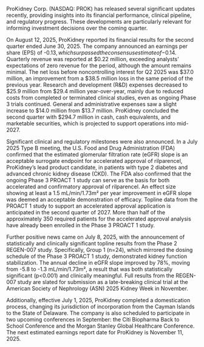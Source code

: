 ProKidney Corp. (NASDAQ: PROK) has released several significant updates recently, providing insights into its financial performance, clinical pipeline, and regulatory progress. These developments are particularly relevant for informing investment decisions over the coming quarter.

On August 12, 2025, ProKidney reported its financial results for the second quarter ended June 30, 2025. The company announced an earnings per share (EPS) of -$0.13, which surpassed the consensus estimate of -$0.14. Quarterly revenue was reported at $0.22 million, exceeding analysts' expectations of zero revenue for the period, although the amount remains minimal. The net loss before noncontrolling interest for Q2 2025 was $37.0 million, an improvement from a $38.5 million loss in the same period of the previous year. Research and development (R&D) expenses decreased to $25.9 million from $29.4 million year-over-year, mainly due to reduced costs from completed or terminated clinical studies, even as ongoing Phase 3 trials continued. General and administrative expenses saw a slight increase to $14.0 million from $13.7 million. ProKidney concluded the second quarter with $294.7 million in cash, cash equivalents, and marketable securities, which is projected to support operations into mid-2027.

Significant clinical and regulatory milestones were also announced. In a July 2025 Type B meeting, the U.S. Food and Drug Administration (FDA) confirmed that the estimated glomerular filtration rate (eGFR) slope is an acceptable surrogate endpoint for accelerated approval of rilparencel, ProKidney’s lead product candidate, in patients with type 2 diabetes and advanced chronic kidney disease (CKD). The FDA also confirmed that the ongoing Phase 3 PROACT 1 study can serve as the basis for both accelerated and confirmatory approval of rilparencel. An effect size showing at least a 1.5 mL/min/1.73m² per year improvement in eGFR slope was deemed an acceptable demonstration of efficacy. Topline data from the PROACT 1 study to support an accelerated approval application is anticipated in the second quarter of 2027. More than half of the approximately 350 required patients for the accelerated approval analysis have already been enrolled in the Phase 3 PROACT 1 study.

Further positive news came on July 8, 2025, with the announcement of statistically and clinically significant topline results from the Phase 2 REGEN-007 study. Specifically, Group 1 (n=24), which mirrored the dosing schedule of the Phase 3 PROACT 1 study, demonstrated kidney function stabilization. The annual decline in eGFR slope improved by 78%, moving from -5.8 to -1.3 mL/min/1.73m², a result that was both statistically significant (p<0.001) and clinically meaningful. Full results from the REGEN-007 study are slated for submission as a late-breaking clinical trial at the American Society of Nephrology (ASN) 2025 Kidney Week in November.

Additionally, effective July 1, 2025, ProKidney completed a domestication process, changing its jurisdiction of incorporation from the Cayman Islands to the State of Delaware. The company is also scheduled to participate in two upcoming conferences in September: the Citi Biopharma Back to School Conference and the Morgan Stanley Global Healthcare Conference. The next estimated earnings report date for ProKidney is November 11, 2025.